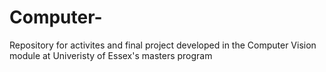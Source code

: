 # Computer-

Repository for activites and final project developed in the Computer Vision module at Univeristy of Essex's masters program
